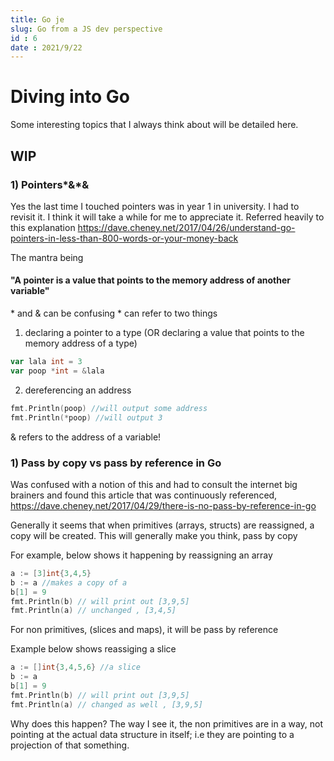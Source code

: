 ```yaml
---
title: Go je
slug: Go from a JS dev perspective
id : 6
date : 2021/9/22
---
```


# Diving into Go 

Some interesting topics that I always think about will be detailed here. 

## WIP 
 

### 1) Pointers*&*&

Yes the last time I touched pointers was in year 1 in university. I had to revisit it. I think it will take a while for me to appreciate it.
Referred heavily to this explanation 
https://dave.cheney.net/2017/04/26/understand-go-pointers-in-less-than-800-words-or-your-money-back

The mantra being 
#### "A pointer is a value that points to the memory address of another variable"
\* and & can be confusing
\* can refer to two things 
1) declaring a pointer to a type  (OR declaring a value that points to the memory address of a type) 
```go
var lala int = 3
var poop *int = &lala

```
2) dereferencing an address 
```go
fmt.Println(poop) //will output some address
fmt.Println(*poop) //will output 3
```
& refers to the address of a variable!



### 1) Pass by copy vs pass by reference in Go

Was confused with a notion of this and had to consult the internet big brainers and found this article that was continuously referenced, https://dave.cheney.net/2017/04/29/there-is-no-pass-by-reference-in-go


Generally it seems that when primitives (arrays, structs) are reassigned, a copy will be created.
This will generally make you think, pass by copy 

For example, below shows it happening by reassigning an array

```go
a := [3]int{3,4,5}
b := a //makes a copy of a
b[1] = 9 
fmt.Println(b) // will print out [3,9,5]
fmt.Println(a) // unchanged , [3,4,5]
```

For non primitives, (slices and maps), it will be pass by reference 

Example below shows reassiging a slice

```go
a := []int{3,4,5,6} //a slice
b := a 
b[1] = 9 
fmt.Println(b) // will print out [3,9,5]
fmt.Println(a) // changed as well , [3,9,5]

```

Why does this happen? The way I see it, the non primitives are in a way, not pointing at the actual data structure in itself; i.e they are pointing to a projection of that something.
